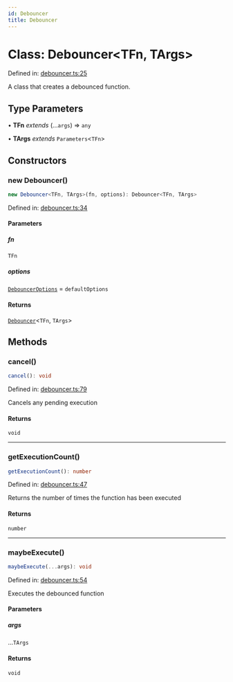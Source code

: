 ```yaml
---
id: Debouncer
title: Debouncer
---
```


<!-- DO NOT EDIT: this page is autogenerated from the type comments -->

# Class: Debouncer\<TFn, TArgs\>

Defined in: [debouncer.ts:25](https://github.com/TanStack/bouncer/blob/main/packages/pacer/src/debouncer.ts#L25)

A class that creates a debounced function.

## Type Parameters

• **TFn** *extends* (...`args`) => `any`

• **TArgs** *extends* `Parameters`\<`TFn`\>

## Constructors

### new Debouncer()

```ts
new Debouncer<TFn, TArgs>(fn, options): Debouncer<TFn, TArgs>
```

Defined in: [debouncer.ts:34](https://github.com/TanStack/bouncer/blob/main/packages/pacer/src/debouncer.ts#L34)

#### Parameters

##### fn

`TFn`

##### options

[`DebouncerOptions`](../interfaces/debounceroptions.md) = `defaultOptions`

#### Returns

[`Debouncer`](debouncer.md)\<`TFn`, `TArgs`\>

## Methods

### cancel()

```ts
cancel(): void
```

Defined in: [debouncer.ts:79](https://github.com/TanStack/bouncer/blob/main/packages/pacer/src/debouncer.ts#L79)

Cancels any pending execution

#### Returns

`void`

***

### getExecutionCount()

```ts
getExecutionCount(): number
```

Defined in: [debouncer.ts:47](https://github.com/TanStack/bouncer/blob/main/packages/pacer/src/debouncer.ts#L47)

Returns the number of times the function has been executed

#### Returns

`number`

***

### maybeExecute()

```ts
maybeExecute(...args): void
```

Defined in: [debouncer.ts:54](https://github.com/TanStack/bouncer/blob/main/packages/pacer/src/debouncer.ts#L54)

Executes the debounced function

#### Parameters

##### args

...`TArgs`

#### Returns

`void`
